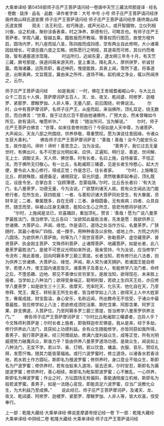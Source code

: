 大乘单译经·第0458部师子庄严王菩萨请问经一卷唐中天竺三藏法师那提译
· 经名 · 卷数 · 跋序
· 品名 · 品数 · 译作者字体：大号 中号 小号
师子庄严王菩萨请问经序
唐终南山释氏道宣撰
师子庄严王菩萨请问经
师子庄严王菩萨请问经序
唐终南山释氏道宣撰
　　观夫：法王利见，权巧殊途，或声光动人，或开智摄物，立仪列相兴像，设之机缘，聚砂涂香表乘，时之净养，斯德有归，可略言也。有师子庄严王菩萨者，学周八藏，智越五乘，籍胜报而开教端，寄善权而行图范，故使方檀外启，圆场内罗，列八座而延八圣，陈四报而成四德，空有两业自此修明，大小诸乘因玆增长，可谓总摄六度之玄略，统陈愿行之明规，其道易而可修，其仪约而难隐，智有通塞道涉窊隆。
　　时运所归，近闻东夏，逮龙朔三年冬十月，有天竺三藏，厥号那提，挟道间萌来游天府，皇上重法，降礼真人，厚供骈罗，祈诚甘露。南海诸蕃，远陈贡职，备述神药，惟提能致，具表上闻，霈然下遣，将事道途，出斯奥典，文旨既显，冀由来之所传，道场不昧。起机缘之净业，辄以所闻序之，云尔。

师子庄严王菩萨请问经
　　如是我闻：一时，佛在王舍城耆阇崛山中，与大比丘众千二百五十人俱，菩萨摩诃萨五百人，天、龙、夜叉、乾闼婆、阿修罗、迦楼罗、紧那罗、摩睺罗伽、人非人等，无量八部，前后围绕，听佛说法。
　　尔时，众中有菩萨摩诃萨，名师子庄严王，从座而起，来诣佛所，顶礼双足，绕无数匝，而白佛言：“世尊，我于过去亿百千那由他诸佛所，广预大会，然未曾睹如今所见，欲有请问，唯愿听许。”
　　佛言：“随汝所问，当为解说。”
　　尔时，师子庄严王菩萨白佛言：“世尊，如来往昔修何胜行？今获如是人天中尊，为诸菩萨、大声闻众、天龙八部之所围绕，供养恭敬，尊重赞叹。愿为演说往昔因缘，令诸众生获大善利。”
　　佛告师子庄严王菩萨摩诃萨言：“善哉！善哉！汝今乃能安乐众生，故作是问。谛听！谛听！善思念之，当为汝说。
　　“善男子，我忆过去无量世时，有佛出兴，名不可思议光明如来、应供、正遍知、明行足、善逝、世间解、无上士、调御丈夫、天人师、佛世尊。时有长者，名曰上施，自恃豪富，不信正法，而于佛所无归敬心。有一比丘，名毗阇耶三皤婆，见是长者生怜愍心，起大方便，要令此人发心修行，得成正觉；作是念已，往长者家。
　　“尔时，上施睹见比丘，颜貌殊胜，威德备足，诸根寂定，容光炽盛，肃然敬重即起奉迎，顶礼既讫，设座令坐，合掌白言：‘自顾薄德，忽蒙临降。’尔时，比丘告长者曰：‘有大法门，名八曼荼罗，功德无量，今为汝说，广欲慧利诸天人故。若有众生闻此法门能修行者，在所生处，获四胜报：一者、与善知识诸大菩萨同处受生，有大眷属，资财丰足；二者、眷属既多，自在无碍；三者、身相圆备，无有疾病；四者、众具自然，随念而至，纵被山压身无痛苦，能知众生心之所念，慈悲怜愍将护拯济。’
　　“尔时，上施闻是法已，欢喜踊跃，重加顶礼，赞言：‘善哉！愿为广说八曼荼罗最胜法门，我当修学。’比丘告曰：‘汝欲知此最胜法者，先发是愿：我欲供养三世诸佛、大菩萨众、声闻、缘觉。作是语已，道场之处当作方坛，名曼荼罗。广狭随时，其最小者纵广四指，或一搩手。用种种香及以余物，或地上作，方院之内列八圆场，为欲供养八菩萨故。何等为八？观世音菩萨、弥勒菩萨、虚空藏菩萨、普贤菩萨、执金刚主菩萨、文殊师利菩萨、止诸障菩萨、地藏菩萨。如是长者，此八曼荼罗最胜法门，是彼不可思议光明如来所说，我亲受持，今为汝说，应当修学广令流布；用此善根，回向阿耨多罗三藐三菩提。长者当知，若有修行此八法者，则为供养三世诸佛、大菩萨众、缘觉、声闻，斯人常为诸天拥护。若诸国王能自修学，若使人作，使王国内诸恶皆灭。诸善男子及善女人，有能修学八法门者，命终之后，不堕恶趣、边地、邪见不善律仪贫穷家生。是故当知，欲得现在、未来胜上报者，当学如上八种法门；欲得受身端正，聪明利智，若欲上生四天王处，亦应修学八曼荼罗；如是欲生三十三天、夜摩天、兜率陀天、化乐天、他化自在天，乃至帝释、梵王、魔王、转轮圣王所生处者，皆当修学如上八法；欲得天上人中大姓家生，眷属成就，财宝盈溢，身心安乐，名称远闻，所出教命无不信受，于诸众中最尊最胜，皆应修学如上八法；若欲修成须陀洹果、斯陀含果、阿那含果、阿罗汉果、辟支佛道，入菩萨位，乃至阿耨多罗三藐三菩提，皆当修学八曼荼罗供养法门。’”
　　佛告师子庄严王菩萨摩诃萨言：“尔时比丘毗阇耶三皤婆者，岂异人乎？今文殊师利菩萨是；尔时长者上施者，即我释迦牟尼佛是。我从是来，经于多劫，修行供养此八法门，具获如上功德利益。余有众生随能修学，亦皆同获如我所得。善男子，我行菩萨道来，经三阿僧祇劫，修满六度利益众生，成等正觉，所有光明威德势力破魔兵众，斯谁力乎？皆由供养八曼荼罗道场功德。是故众生，闻说如上八种法门，无宜不学。若以华、香、灯明，若以饮食、幡盖、衣服、音乐，赞叹礼拜，发愿忏悔，随其力能皆蒙福祐。或行六波罗蜜时，修立道场，以诸香水若香涂地，若水若土作方圆坛，斯即名为檀波罗蜜；修供养时，身口意业不恼众生，斯即名为尸波罗蜜；修供养时，若有虫蚁来入道场，驱去还来，尔时安忍，斯即名为羼提波罗蜜；修供养时，善心相续，斯即名为毗梨耶波罗蜜；心不散乱，一心供养，斯即名为禅波罗蜜；作业之时，方坛圆场无有偏斜，善能通晓废立机候，斯即名为般若波罗蜜。善男子，如是一法随心变现，即能具足六波罗蜜，应当广说教化众生，为大利益乃至成佛。”
　　说此经已，师子庄严王菩萨摩诃萨，及诸天、龙、夜叉、乾闼婆、阿修罗、迦楼罗、紧那罗、摩睺罗伽、人非人等，皆大欢喜，信受奉行。

上一部：乾隆大藏经·大乘单译经·佛说差摩婆帝授记经一卷
下一部：乾隆大藏经·大乘单译经·中阴经二卷
乾隆大藏经·大乘单译经·师子庄严王菩萨请问经